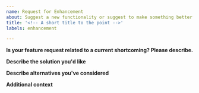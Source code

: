 ```yaml
---
name: Request for Enhancement
about: Suggest a new functionality or suggest to make something better.
title: '<!-- A short title to the point -->'
labels: enhancement

---
```


**Is your feature request related to a current shortcoming? Please describe.**
<!-- A clear and concise description of what the shortcoming is. Ex. I'm always frustrated when [...] -->

**Describe the solution you'd like**
<!-- A clear and concise description of what you want to happen. -->

**Describe alternatives you've considered**
<!-- A clear and concise description of any alternative solutions or features you've considered. -->

**Additional context**
<!-- Add any other context or screenshots about the feature request here. -->
